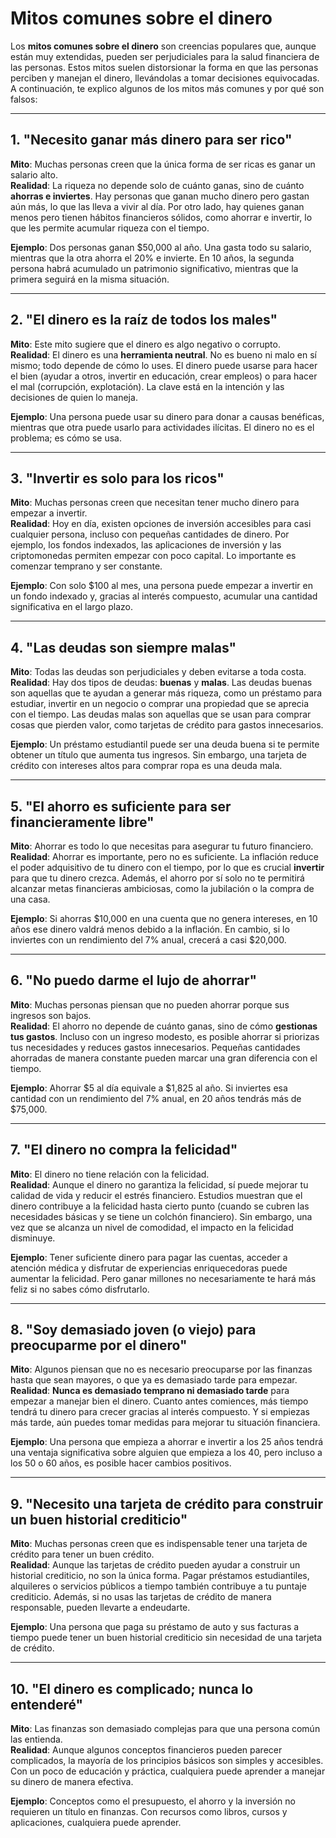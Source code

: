 # Mitos comunes sobre el dinero

Los **mitos comunes sobre el dinero** son creencias populares que, aunque están muy extendidas, pueden ser perjudiciales para la salud financiera de las personas. Estos mitos suelen distorsionar la forma en que las personas perciben y manejan el dinero, llevándolas a tomar decisiones equivocadas. A continuación, te explico algunos de los mitos más comunes y por qué son falsos:

---

## **1. "Necesito ganar más dinero para ser rico"**

**Mito**: Muchas personas creen que la única forma de ser ricas es ganar un salario alto.  
**Realidad**: La riqueza no depende solo de cuánto ganas, sino de cuánto **ahorras e inviertes**. Hay personas que ganan mucho dinero pero gastan aún más, lo que las lleva a vivir al día. Por otro lado, hay quienes ganan menos pero tienen hábitos financieros sólidos, como ahorrar e invertir, lo que les permite acumular riqueza con el tiempo.

**Ejemplo**: Dos personas ganan $50,000 al año. Una gasta todo su salario, mientras que la otra ahorra el 20% e invierte. En 10 años, la segunda persona habrá acumulado un patrimonio significativo, mientras que la primera seguirá en la misma situación.

---

## **2. "El dinero es la raíz de todos los males"**

**Mito**: Este mito sugiere que el dinero es algo negativo o corrupto.  
**Realidad**: El dinero es una **herramienta neutral**. No es bueno ni malo en sí mismo; todo depende de cómo lo uses. El dinero puede usarse para hacer el bien (ayudar a otros, invertir en educación, crear empleos) o para hacer el mal (corrupción, explotación). La clave está en la intención y las decisiones de quien lo maneja.

**Ejemplo**: Una persona puede usar su dinero para donar a causas benéficas, mientras que otra puede usarlo para actividades ilícitas. El dinero no es el problema; es cómo se usa.

---

## **3. "Invertir es solo para los ricos"**

**Mito**: Muchas personas creen que necesitan tener mucho dinero para empezar a invertir.  
**Realidad**: Hoy en día, existen opciones de inversión accesibles para casi cualquier persona, incluso con pequeñas cantidades de dinero. Por ejemplo, los fondos indexados, las aplicaciones de inversión y las criptomonedas permiten empezar con poco capital. Lo importante es comenzar temprano y ser constante.

**Ejemplo**: Con solo $100 al mes, una persona puede empezar a invertir en un fondo indexado y, gracias al interés compuesto, acumular una cantidad significativa en el largo plazo.

---

## **4. "Las deudas son siempre malas"**

**Mito**: Todas las deudas son perjudiciales y deben evitarse a toda costa.  
**Realidad**: Hay dos tipos de deudas: **buenas** y **malas**. Las deudas buenas son aquellas que te ayudan a generar más riqueza, como un préstamo para estudiar, invertir en un negocio o comprar una propiedad que se aprecia con el tiempo. Las deudas malas son aquellas que se usan para comprar cosas que pierden valor, como tarjetas de crédito para gastos innecesarios.

**Ejemplo**: Un préstamo estudiantil puede ser una deuda buena si te permite obtener un título que aumenta tus ingresos. Sin embargo, una tarjeta de crédito con intereses altos para comprar ropa es una deuda mala.

---

## **5. "El ahorro es suficiente para ser financieramente libre"**

**Mito**: Ahorrar es todo lo que necesitas para asegurar tu futuro financiero.  
**Realidad**: Ahorrar es importante, pero no es suficiente. La inflación reduce el poder adquisitivo de tu dinero con el tiempo, por lo que es crucial **invertir** para que tu dinero crezca. Además, el ahorro por sí solo no te permitirá alcanzar metas financieras ambiciosas, como la jubilación o la compra de una casa.

**Ejemplo**: Si ahorras $10,000 en una cuenta que no genera intereses, en 10 años ese dinero valdrá menos debido a la inflación. En cambio, si lo inviertes con un rendimiento del 7% anual, crecerá a casi $20,000.

---

## **6. "No puedo darme el lujo de ahorrar"**

**Mito**: Muchas personas piensan que no pueden ahorrar porque sus ingresos son bajos.  
**Realidad**: El ahorro no depende de cuánto ganas, sino de cómo **gestionas tus gastos**. Incluso con un ingreso modesto, es posible ahorrar si priorizas tus necesidades y reduces gastos innecesarios. Pequeñas cantidades ahorradas de manera constante pueden marcar una gran diferencia con el tiempo.

**Ejemplo**: Ahorrar $5 al día equivale a $1,825 al año. Si inviertes esa cantidad con un rendimiento del 7% anual, en 20 años tendrás más de $75,000.

---

## **7. "El dinero no compra la felicidad"**

**Mito**: El dinero no tiene relación con la felicidad.  
**Realidad**: Aunque el dinero no garantiza la felicidad, sí puede mejorar tu calidad de vida y reducir el estrés financiero. Estudios muestran que el dinero contribuye a la felicidad hasta cierto punto (cuando se cubren las necesidades básicas y se tiene un colchón financiero). Sin embargo, una vez que se alcanza un nivel de comodidad, el impacto en la felicidad disminuye.

**Ejemplo**: Tener suficiente dinero para pagar las cuentas, acceder a atención médica y disfrutar de experiencias enriquecedoras puede aumentar la felicidad. Pero ganar millones no necesariamente te hará más feliz si no sabes cómo disfrutarlo.

---

## **8. "Soy demasiado joven (o viejo) para preocuparme por el dinero"**

**Mito**: Algunos piensan que no es necesario preocuparse por las finanzas hasta que sean mayores, o que ya es demasiado tarde para empezar.  
**Realidad**: **Nunca es demasiado temprano ni demasiado tarde** para empezar a manejar bien el dinero. Cuanto antes comiences, más tiempo tendrá tu dinero para crecer gracias al interés compuesto. Y si empiezas más tarde, aún puedes tomar medidas para mejorar tu situación financiera.

**Ejemplo**: Una persona que empieza a ahorrar e invertir a los 25 años tendrá una ventaja significativa sobre alguien que empieza a los 40, pero incluso a los 50 o 60 años, es posible hacer cambios positivos.

---

## **9. "Necesito una tarjeta de crédito para construir un buen historial crediticio"**

**Mito**: Muchas personas creen que es indispensable tener una tarjeta de crédito para tener un buen crédito.  
**Realidad**: Aunque las tarjetas de crédito pueden ayudar a construir un historial crediticio, no son la única forma. Pagar préstamos estudiantiles, alquileres o servicios públicos a tiempo también contribuye a tu puntaje crediticio. Además, si no usas las tarjetas de crédito de manera responsable, pueden llevarte a endeudarte.

**Ejemplo**: Una persona que paga su préstamo de auto y sus facturas a tiempo puede tener un buen historial crediticio sin necesidad de una tarjeta de crédito.

---

## **10. "El dinero es complicado; nunca lo entenderé"**

**Mito**: Las finanzas son demasiado complejas para que una persona común las entienda.  
**Realidad**: Aunque algunos conceptos financieros pueden parecer complicados, la mayoría de los principios básicos son simples y accesibles. Con un poco de educación y práctica, cualquiera puede aprender a manejar su dinero de manera efectiva.

**Ejemplo**: Conceptos como el presupuesto, el ahorro y la inversión no requieren un título en finanzas. Con recursos como libros, cursos y aplicaciones, cualquiera puede aprender.
